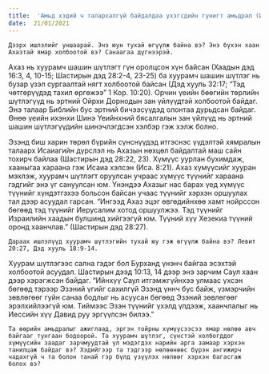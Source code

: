 ```yaml
---
title:  'Амьд хэдий ч талархалгүй байдалдаа үхэгсдийн гунигт амьдрал (Исаиа 8:16-22)'
date:  21/01/2021
---
```


`Дээрх ишлэлийг уншаарай. Энэ юун тухай өгүүлж байна вэ? Энэ бүхэн хаан Ахазтай ямар холбоотой вэ? Санаагаа дүгнээрэй.`

Ахаз нь хуурамч шашин шүтлэгт гүн оролцсон хүн байсан (Хаадын дэд 16:3, 4, 10-15; Шастирын дэд 28:2-4, 23-25) ба хуурамч шашин шүтлэг нь бузар үзэл сургаалтай нягт холбоотой байсан (Дэд хууль 32:17; “Тэд чөтгөрүүдэд тахил өргөжээ” 1 Кор. 10:20). Орчин үеийн бөөгийн төрлийн шүтлэгүүд нь эртний Ойрхи Дорнодын  зан үйлүүдтэй холбоотой байдаг. Энэ талаар Библийн бус эртний бичээсүүдэд олонтаа дурьдсан байдаг. Өнөө үеийн ихэнхи Шинэ Үеийнхний  бясалгалын зан үйлүүд нь эртний шашин шүтлэгүүдийн шинэчлэгдсэн хэлбэр гэж хэлж болно.

Эзэнд биш харин төрөл бүрийн сүнснүүдэд итгэснэс үүдэлтэй хямралын талаарх Исаиагийн дүрслэл нь Ахазын нөхцөл байдалтай маш сайн тохирч байлаа (Шастирын дэд 28:22, 23). Хүмүүс уурлан бухимдаж, хааныгаа хараана гэж Исаиа хэлсэн (Иса. 8:21). Ахаз хүмүүсийг хууран мэхлэж, хуурамч шүтлэгт оруулсан учраас хүмүүс түүнийг хараана гэдгийг энэ үг сануулсан юм. Үнэндээ Ахазыг нас барах үед хүмүүс түүнийг хүндэтгэхээ больсон байсан учаас түүнийг хэрхэн оршуулах тал дээр асуудал гарсан. “Ингээд Ахаз эцэг өвгөдийнхөө хамт нойрссон бөгөөд тэд түүнийг Иерусалим хотод оршуулжээ. Тэд түүнийг Израилийн хаадын булшинд хийгээгүй юм. Түүний хүү Хезекиа түүний оронд хаанчлав.” (Шастирын дэд 28:27).

`Дараах ишлэлүүд хуурамч шүтлэгийн тухай юу гэж өгүүлж байна вэ? Левит 20:27, Дэд хууль 18:9-14.`

Хуурам шүтлэгээс сална гэдэг бол Бурханд үнэнч байгаа эсэхтэй холбоотой асуудал. Шастирын дээд 10:13, 14 дээр энэ зарчим Саул хаан дээр хэрэгжсэн байдаг. “Ийнхүү Саул итгэмжгүйнхээ улмаас үхсэн бөгөөд тэрээр Эзэний үгийг сахилгүй Эзэнд үннч бус байж, үзмэрчийн зөвлөгөөг гуйн санаа бодлыг нь асуусан бөгөөд Эзэний зөвлөгөөг эрэлхийлээгүй юм. Тиймээс Эзэн түүнийг үхэлд үлдээж, хаанчлалыг нь Иессийн хүү Давид руу эргүүлсэн билээ.”

`Та өөрийн амьдралыг ажиглаад, эргэн тойрны хүмүүсээсээ ямар нөлөө авч байгааг тунгаан бодоорой. Та хуурамч шүтлэг, сүнстэй холбогддог хүмүүсийн заадаг зарчмуудтай үл мэдэгдэх нарийн арга замаар хэрхэн танилцаж байдаг вэ? Хэдийгээр та тэдгээр нөлөөнөөс бүрэн ангижирч чадахгүй ч та болон танай гэр бүлд үзүүлэх нөлөөг хэрхэн багасгаж болох вэ?`
